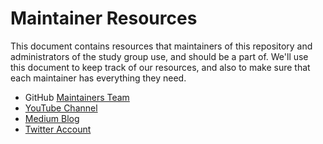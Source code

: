 # Maintainer Resources

This document contains resources that maintainers of this repository and administrators of the study group use, and should be a part of. We'll use this document to keep track of our resources, and also to make sure that each maintainer has everything they need.

- GitHub [Maintainers Team](https://github.com/orgs/go-study-group/teams/maintaners)
- [YouTube Channel](https://www.youtube.com/channel/UCzisBE3R3uEmT6Nua3TTUzQ)
- [Medium Blog](https://medium.com/gostudygroup)
- [Twitter Account](https://twitter.com/gostudygroup)
